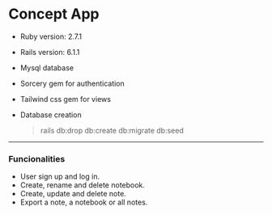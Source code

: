 # Concept App

- Ruby version: 2.7.1

- Rails version: 6.1.1

- Mysql database

- Sorcery gem for authentication

- Tailwind css gem for views

- Database creation
  > rails db:drop db:create db:migrate db:seed

---

### Funcionalities

- User sign up and log in.
- Create, rename and delete notebook.
- Create, update and delete note.
- Export a note, a notebook or all notes.

